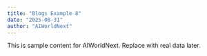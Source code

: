 ```yaml
---
title: "Blogs Example 8"
date: "2025-08-31"
author: "AIWorldNext"
---
```

This is sample content for AIWorldNext. Replace with real data later.
